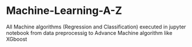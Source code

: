 # Machine-Learning-A-Z
All Machine algorithms (Regression and Classification) executed in jupyter notebook from data preprocessig to Advance Machine algorithm like XGboost

